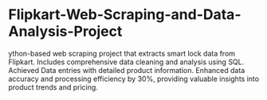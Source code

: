 # Flipkart-Web-Scraping-and-Data-Analysis-Project
ython-based web scraping project that extracts smart lock data from Flipkart. Includes comprehensive data cleaning and analysis using SQL. Achieved Data entries with detailed product information. Enhanced data accuracy and processing efficiency by 30%, providing valuable insights into product trends and pricing. 
